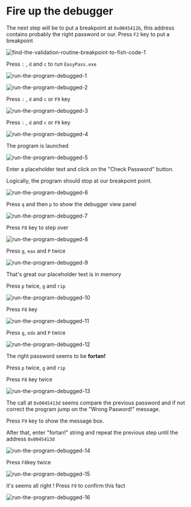 # Fire up the debugger

The next step will be to put a breakpoint at `0x0045412b`,
this address contains probably the right password or our.
Press `F2` key to put a breakpoint

![find-the-validation-routine-breakpoint-to-fish-code-1](./img/find-the-validation_routine-15.png)

Press `:` , `d` and `c` to run `EasyPass.exe`

![run-the-program-debugged-1](./img/fire-up-the-debugger-01.png)

![run-the-program-debugged-2](./img/fire-up-the-debugger-02.png)

Press `:` , `d` and `c` or `F9` key

![run-the-program-debugged-3](./img/fire-up-the-debugger-03.png)

Press `:` , `d` and `c` or `F9` key

![run-the-program-debugged-4](./img/fire-up-the-debugger-04.png)

The program is launched

![run-the-program-debugged-5](./img/fire-up-the-debugger-05.png)

Enter a placeholder text and click on the "Check Password" button.

Logically, the program should stop at our breakpoint point.

![run-the-program-debugged-6](./img/fire-up-the-debugger-06.png)

Press `q` and then `p` to show the debugger view panel

![run-the-program-debugged-7](./img/fire-up-the-debugger-07.png)

Press `F8` key to step over

![run-the-program-debugged-8](./img/fire-up-the-debugger-08.png)

Press `g`, `eax` and `P` twice

![run-the-program-debugged-9](./img/fire-up-the-debugger-09.png)

That's great our placeholder text is in memory

Press `p` twice, `g` and `rip`

![run-the-program-debugged-10](./img/fire-up-the-debugger-10.png)

Press `F8` key

![run-the-program-debugged-11](./img/fire-up-the-debugger-11.png)

Press `g`, `edx` and `P` twice

![run-the-program-debugged-12](./img/fire-up-the-debugger-12.png)

The right password seems to be **fortan!**

Press `p` twice, `g` and `rip`

Press `F8` key twice

![run-the-program-debugged-13](./img/fire-up-the-debugger-13.png)

The call at `0x0045413d` seems compare the previous password and if not
correct the program jump on the "Wrong Pasword!" message.

Press `F9` key to show the message box.

After that, enter "fortan!" string and repeat the previous step until
the address `0x0045413d`

![run-the-program-debugged-14](./img/fire-up-the-debugger-14.png)

Press `F8`key twice

![run-the-program-debugged-15](./img/fire-up-the-debugger-15.png)

it's seems all right ! Press `F9` to confirm this fact

![run-the-program-debugged-16](./img/fire-up-the-debugger-16.png)

